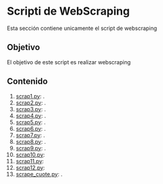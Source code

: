 # Scripti de WebScraping

Esta sección contiene unicamente el script de webscraping

## Objetivo

El objetivo de este script es realizar webscraping

## Contenido

1. [scrap1.py](scrap1.py): .
2. [scrap2.py](scrap2.py): .
3. [scrap3.py](scrap3.py): .
4. [scrap4.py](scrap4.py): .
5. [scrap5.py](scrap5.py): .
6. [scrap6.py](scrap6.py): .
7. [scrap7.py](scrap7.py): .
8. [scrap8.py](scrap8.py): .
9. [scrap9.py](scrap9.py): .
10. [scrap10.py](scrap10.py):
11. [scrap11.py](scrap11.py):
12. [scrap12.py](scrap12.py):
13. [scrape_cuote.py](scrape_cuote.py): .
